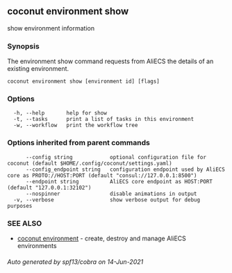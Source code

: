 ## coconut environment show

show environment information

### Synopsis

The environment show command requests from AliECS the
details of an existing environment.

```
coconut environment show [environment id] [flags]
```

### Options

```
  -h, --help       help for show
  -t, --tasks      print a list of tasks in this environment
  -w, --workflow   print the workflow tree
```

### Options inherited from parent commands

```
      --config string            optional configuration file for coconut (default $HOME/.config/coconut/settings.yaml)
      --config_endpoint string   configuration endpoint used by AliECS core as PROTO://HOST:PORT (default "consul://127.0.0.1:8500")
      --endpoint string          AliECS core endpoint as HOST:PORT (default "127.0.0.1:32102")
      --nospinner                disable animations in output
  -v, --verbose                  show verbose output for debug purposes
```

### SEE ALSO

* [coconut environment](coconut_environment.md)	 - create, destroy and manage AliECS environments

###### Auto generated by spf13/cobra on 14-Jun-2021
